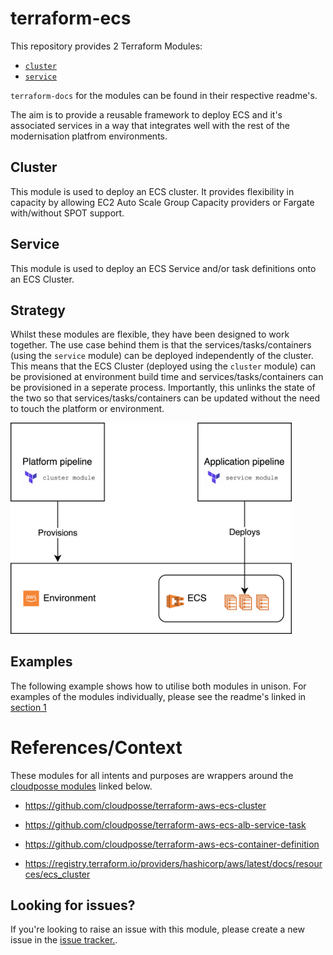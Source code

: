 # terraform-ecs

This repository provides 2 Terraform Modules:

- [`cluster`](/cluster/)
- [`service`](/service/)

`terraform-docs` for the modules can be found in their respective readme's.

The aim is to provide a reusable framework to deploy ECS and it's associated services in a way that integrates well with the rest of the modernisation platfrom environments.

## Cluster
This module is used to deploy an ECS cluster. It provides flexibility in capacity by allowing EC2 Auto Scale Group Capacity providers or Fargate with/without SPOT support.

## Service

This module is used to deploy an ECS Service and/or task definitions onto an ECS Cluster.

## Strategy

Whilst these modules are flexible, they have been designed to work together. The use case behind them is that the services/tasks/containers (using the `service` module) can be deployed independently of the cluster. This means that the ECS Cluster (deployed using the `cluster` module) can be provisioned at environment build time and services/tasks/containers can be provisioned in a seperate process. Importantly, this unlinks the state of the two so that services/tasks/containers can be updated without the need to touch the platform or environment.

<img src="https://github.com/ministryofjustice/terraform-ecs/blob/docs/simple.png" width="450" />

## Examples

The following example shows how to utilise both modules in unison. For examples of the modules individually, please see the readme's linked in [section 1](#terraform-ecs)


# References/Context

These modules for all intents and purposes are wrappers around the [cloudposse modules](https://cloudposse.com/) linked below.

- https://github.com/cloudposse/terraform-aws-ecs-cluster
- https://github.com/cloudposse/terraform-aws-ecs-alb-service-task
- https://github.com/cloudposse/terraform-aws-ecs-container-definition

- https://registry.terraform.io/providers/hashicorp/aws/latest/docs/resources/ecs_cluster

## Looking for issues?
If you're looking to raise an issue with this module, please create a new issue in the [issue tracker.](https://github.com/ministryofjustice/terraform-ecs/issues).